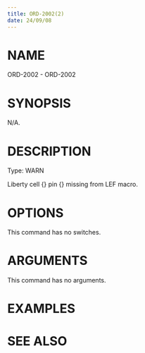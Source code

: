 ```yaml
---
title: ORD-2002(2)
date: 24/09/08
---
```


# NAME

ORD-2002 - ORD-2002

# SYNOPSIS

N/A.

# DESCRIPTION

Type: WARN

Liberty cell {} pin {} missing from LEF macro.

# OPTIONS

This command has no switches.

# ARGUMENTS

This command has no arguments.

# EXAMPLES

# SEE ALSO
